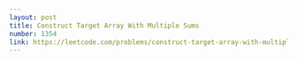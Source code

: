 ```yaml
---
layout: post
title: Construct Target Array With Multiple Sums
number: 1354
link: https://leetcode.com/problems/construct-target-array-with-multiple-sums
---
```

